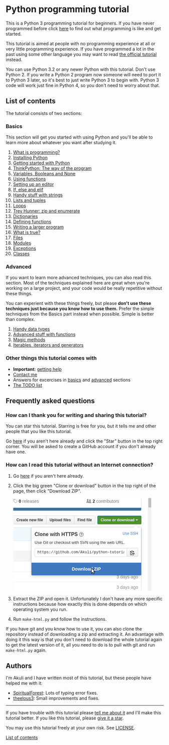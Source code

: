 # Python programming tutorial

This is a Python 3 programming tutorial for beginners. If you have never
programmed before click [here](basics/what-is-programming.md) to find
out what programming is like and get started.

This tutorial is aimed at people with no programming experience at all
or very little programming experience. If you have programmed a lot in
the past using some other language you may want to read [the official
tutorial](https://docs.python.org/3/tutorial/) instead.

You can use Python 3.2 or any newer Python with this tutorial. Don't use
Python 2. If you write a Python 2 program now someone will need to port
it to Python 3 later, so it's best to just write Python 3 to begin with.
Python 3 code will work just fine in Python 4, so you don't need to
worry about that.

## List of contents

The tutorial consists of two sections:

### Basics

This section will get you started with using Python and you'll be able
to learn more about whatever you want after studying it.

1. [What is programming?](basics/what-is-programming.md)
2. [Installing Python](basics/installing-python.md)
3. [Getting started with Python](basics/getting-started.md)
4. [ThinkPython: The way of the program](basics/the-way-of-the-program.md)
5. [Variables, Booleans and None](basics/variables.md)
6. [Using functions](basics/using-functions.md)
7. [Setting up an editor](basics/editor-setup.md)
8. [If, else and elif](basics/if.md)
9. [Handy stuff with strings](basics/handy-stuff-strings.md)
10. [Lists and tuples](basics/lists-and-tuples.md)
11. [Loops](basics/loops.md)
12. [Trey Hunner: zip and enumerate](basics/trey-hunner-zip-and-enumerate.md)
13. [Dictionaries](basics/dicts.md)
14. [Defining functions](basics/defining-functions.md)
15. [Writing a larger program](basics/larger-program.md)
16. [What is true?](basics/what-is-true.md)
17. [Files](basics/files.md)
18. [Modules](basics/modules.md)
19. [Exceptions](basics/exceptions.md)
20. [Classes](basics/classes.md)

### Advanced

If you want to learn more advanced techniques, you can also read this
section. Most of the techniques explained here are great when you're
working on a large project, and your code would be really repetitive
without these things.

You can experient with these things freely, but please **don't use these
techniques just because you know how to use them.** Prefer the simple
techniques from the Basics part instead when possible. Simple is better
than complex.

1. [Handy data types](advanced/datatypes.md)
2. [Advanced stuff with functions](advanced/functions.md)
3. [Magic methods](advanced/magicmethods.md)
4. [Iterables, iterators and generators](advanced/iters.md)

### Other things this tutorial comes with

- **Important:** [getting help](getting-help.md)
- [Contact me](contact-me.md)
- Answers for excercises in [basics](basics/answers.md) and
    [advanced](advanced/answers.md) sections
- [The TODO list](TODO.md)

## Frequently asked questions

### How can I thank you for writing and sharing this tutorial?

You can star this tutorial. Starring is free for you, but it tells me
and other people that you like this tutorial.

Go [here](https://github.com/Akuli/python-tutorial) if you aren't here
already and click the "Star" button in the top right corner. You will be
asked to create a GitHub account if you don't already have one.

### How can I read this tutorial without an Internet connection?

1. Go [here](https://github.com/Akuli/python-tutorial) if you aren't
    here already.
2. Click the big green "Clone or download" button in the top right of
    the page, then click "Download ZIP".

    ![Download ZIP](images/download-me.png)

3. Extract the ZIP and open it. Unfortunately I don't have any more
    specific instructions because how exactly this is done depends on
    which operating system you run.
4. Run `make-html.py` and follow the instructions.

If you have git and you know how to use it, you can also clone the
repository instead of downloading a zip and extracting it. An advantage
with doing it this way is that you don't need to download the whole
tutorial again to get the latest version of it, all you need to do is to
pull with git and run `make-html.py` again.

## Authors

I'm Akuli and I have written most of this tutorial, but these people
have helped me with it:
- [SpiritualForest](https://github.com/SpiritualForest): Lots of typing
    error fixes.
- [theelous3](https://github.com/theelous3): Small improvements and fixes.

***

If you have trouble with this tutorial please [tell me about
it](./contact-me.md) and I'll make this tutorial better. If you
like this tutorial, please [give it a
star](./README.md#how-can-i-thank-you-for-writing-and-sharing-this-tutorial).

You may use this tutorial freely at your own risk. See
[LICENSE](./LICENSE).

[List of contents](./README.md#list-of-contents)
